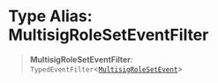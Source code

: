 # Type Alias: MultisigRoleSetEventFilter

> **MultisigRoleSetEventFilter**: `TypedEventFilter`\<[`MultisigRoleSetEvent`](MultisigRoleSetEvent.md)\>
